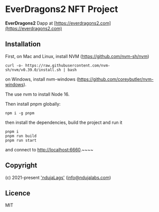 # EverDragons2 NFT Project

**EverDragons2** Dapp at [https://everdragons2.com](https://everdragons2.com)

## Installation

First, on Mac and Linux, install NVM (https://github.com/nvm-sh/nvm)
```
curl -o- https://raw.githubusercontent.com/nvm-sh/nvm/v0.39.0/install.sh | bash

```

on Windows, install nvm-windows (https://github.com/coreybutler/nvm-windows).

The use nvm to install Node 16.

Then install pnpm globally:

```
npm i -g pnpm

```

then install the dependencies, build the project and run it
```
pnpm i
pnpm run build
pnpm run start
```

and connect to [http://localhost:6660](http://localhost:6660).~~~~

## Copyright

(c) 2021-present ['ndujaLags'](https://ndujalabs.com) (<info@ndujalabs.com>)

## Licence

MIT



